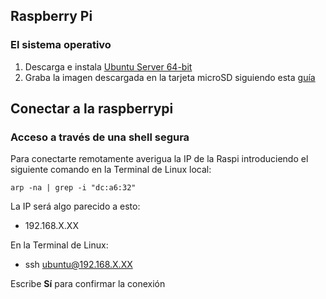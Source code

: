 ## Raspberry Pi

### El sistema operativo
1. Descarga e instala [Ubuntu Server 64-bit](https://ubuntu.com/download/raspberry-pi)
2. Graba la imagen descargada en la tarjeta microSD siguiendo esta [guía](https://ubuntu.com/tutorials/how-to-install-ubuntu-on-your-raspberry-pi#1-overview)

## Conectar a la raspberrypi

### Acceso a través de una shell segura

Para conectarte remotamente averigua la IP de la Raspi introduciendo el siguiente comando en la Terminal de Linux local:
```
arp -na | grep -i "dc:a6:32"
```
La IP será algo parecido a esto:
- 192.168.X.XX

En la Terminal de Linux:
- ssh ubuntu@192.168.X.XX

Escribe **Sí** para confirmar la conexión
